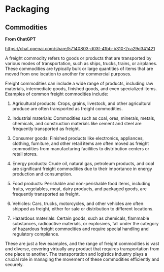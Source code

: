 # Packaging

## Commodities

**From ChatGPT**

https://chat.openai.com/share/57140803-d03f-41bb-b310-2ca29d341421

A freight commodity refers to goods or products that are transported by various modes of transportation, such as ships, trucks, trains, or airplanes. These commodities are typically bulk or large quantities of items that are moved from one location to another for commercial purposes.

Freight commodities can include a wide range of products, including raw materials, intermediate goods, finished goods, and even specialized items. Examples of common freight commodities include:

1. Agricultural products: Crops, grains, livestock, and other agricultural produce are often transported as freight commodities.

2. Industrial materials: Commodities such as coal, ores, minerals, metals, chemicals, and construction materials like cement and steel are frequently transported as freight.

3. Consumer goods: Finished products like electronics, appliances, clothing, furniture, and other retail items are often moved as freight commodities from manufacturing facilities to distribution centers or retail stores.

4. Energy products: Crude oil, natural gas, petroleum products, and coal are significant freight commodities due to their importance in energy production and consumption.

5. Food products: Perishable and non-perishable food items, including fruits, vegetables, meat, dairy products, and packaged goods, are frequently transported as freight.

6. Vehicles: Cars, trucks, motorcycles, and other vehicles are often shipped as freight, either for sale or distribution to different locations.

7. Hazardous materials: Certain goods, such as chemicals, flammable substances, radioactive materials, or explosives, fall under the category of hazardous freight commodities and require special handling and regulatory compliance.

These are just a few examples, and the range of freight commodities is vast and diverse, covering virtually any product that requires transportation from one place to another. The transportation and logistics industry plays a crucial role in managing the movement of these commodities efficiently and securely.
